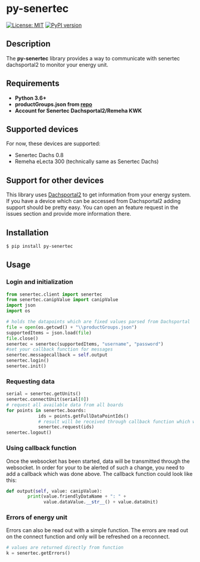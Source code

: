 # py-senertec

[![License: MIT](https://img.shields.io/badge/License-MIT-yellow.svg)](https://opensource.org/licenses/MIT)
[![PyPI version](https://badge.fury.io/py/py-senertec.svg)](https://badge.fury.io/py/py-senertec)

## Description

The **py-senertec** library provides a way to communicate with senertec dachsportal2 to monitor your energy unit.

## Requirements

*   **Python 3.6+**
*   **productGroups.json from [repo](https://github.com/Kleinrotti/py-senertec/blob/main/productGroups.json)**
*   **Account for Senertec Dachsportal2/Remeha KWK**

## Supported devices

For now, these devices are supported:  
*   Senertec Dachs 0.8
*   Remeha eLecta 300 (technically same as Senertec Dachs)

## Support for other devices
This library uses [Dachsportal2](https://dachsconnect.senertec.com/dachsportal2) to get information from your energy system.
If you have a device which can be accessed from Dachsportal2 adding support should be pretty easy.
You can open an feature request in the issues section and provide more information there.

## Installation

```sh
$ pip install py-senertec
```

## Usage

### Login and initialization

```python
from senertec.client import senertec
from senertec.canipValue import canipValue
import json
import os

# holds the datapoints which are fixed values parsed from Dachsportal
file = open(os.getcwd() + "\\productGroups.json")
supportedItems = json.load(file)
file.close()
senertec = senertec(supportedItems, "username", "password")
#set your callback function for messages
senertec.messagecallback = self.output
senertec.login()
senertec.init()
```

### Requesting data

```python
serial = senertec.getUnits()
senertec.connectUnit(serial[0])
# request all available data from all boards
for points in senertec.boards:
            ids = points.getFullDataPointIds()
            # result will be received through callback function which was set above
            senertec.request(ids)
senertec.logout()
```

### Using callback function

Once the websocket has been started, data will be transmitted through the websocket.
In order for your to be alerted of such a change, you need to add a callback which was done above.
The callback function could look like this:

```python
def output(self, value: canipValue):
        print(value.friendlyDataName + ": " +
              value.dataValue.__str__() + value.dataUnit)
```

### Errors of energy unit
Errors can also be read out with a simple function.
The errors are read out on the connect function and only will be refreshed on a reconnect.

```python
# values are returned directly from function
k = senertec.getErrors()
```